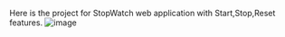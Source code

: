 Here is the project for StopWatch web application with Start,Stop,Reset features.
![image](https://github.com/user-attachments/assets/a65be97a-0af0-4094-af35-bea04d8e3e7e)
